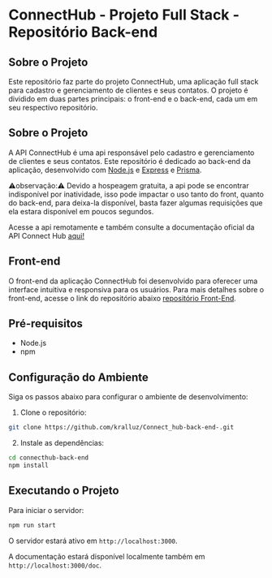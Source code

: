 # ConnectHub - Projeto Full Stack - Repositório Back-end

## Sobre o Projeto
Este repositório faz parte do projeto ConnectHub, uma aplicação full stack para cadastro e gerenciamento de clientes e seus contatos. O projeto é dividido em duas partes principais: o front-end e o back-end, cada um em seu respectivo repositório.

## Sobre o Projeto
A API ConnectHub é uma api responsável pelo cadastro e gerenciamento de clientes e seus contatos. Este repositório é dedicado ao back-end da aplicação, desenvolvido com [Node.js](https://nodejs.org/) e [Express](https://expressjs.com/) e [Prisma](https://www.prisma.io/).

⚠️observação:⚠️ Devido a hospeagem gratuita, a api pode se encontrar indisponível por inatividade, isso pode impactar o uso tanto do front, quanto do back-end, para deixa-la disponível, basta fazer algumas requisições que ela estara disponível em poucos segundos.

Acesse a api remotamente e também consulte a documentação oficial da API Connect Hub [aqui!](https://connect-hub-back-end.onrender.com/doc/)

## Front-end
O front-end da aplicação ConnectHub foi desenvolvido para oferecer uma interface intuitiva e responsiva para os usuários. Para mais detalhes sobre o front-end, acesse o link do repositório abaixo [repositório Front-End](https://github.com/kralluz/Connect_hub-Front-End-.git).

## Pré-requisitos
- Node.js
- npm

## Configuração do Ambiente
Siga os passos abaixo para configurar o ambiente de desenvolvimento:

1. Clone o repositório:
```bash
git clone https://github.com/kralluz/Connect_hub-back-end-.git
```

2. Instale as dependências:
```bash
cd connecthub-back-end
npm install
```

## Executando o Projeto
Para iniciar o servidor:
```bash
npm run start
```
O servidor estará ativo em `http://localhost:3000`.

A documentação estará disponível localmente também em `http://localhost:3000/doc`.
